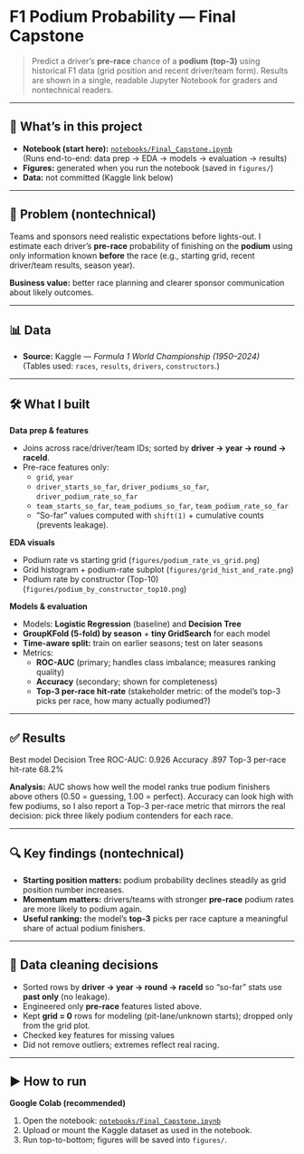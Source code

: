 # F1 Podium Probability — Final Capstone

>Predict a driver’s **pre-race** chance of a **podium (top-3)** using historical F1 data (grid position and recent driver/team form). Results are shown in a single, readable Jupyter Notebook for graders and nontechnical readers.

---

## 📌 What’s in this project
- **Notebook (start here):** [`notebooks/Final_Capstone.ipynb`](notebooks/Final_Capstone.ipynb)  
  (Runs end-to-end: data prep → EDA → models → evaluation → results)
- **Figures:** generated when you run the notebook (saved in `figures/`)
- **Data:** not committed (Kaggle link below)

---

## 🧠 Problem (nontechnical)
Teams and sponsors need realistic expectations before lights-out. I estimate each driver’s **pre-race** probability of finishing on the **podium** using only information known **before** the race (e.g., starting grid, recent driver/team results, season year).

**Business value:** better race planning and clearer sponsor communication about likely outcomes.

---

## 📊 Data
- **Source:** Kaggle — *Formula 1 World Championship (1950–2024)*  
  (Tables used: `races`, `results`, `drivers`, `constructors`.)

---

## 🛠️ What I built 
**Data prep & features**
- Joins across race/driver/team IDs; sorted by **driver → year → round → raceId**.
- Pre-race features only:
  - `grid`, `year`
  - `driver_starts_so_far`, `driver_podiums_so_far`, `driver_podium_rate_so_far`
  - `team_starts_so_far`, `team_podiums_so_far`, `team_podium_rate_so_far`
  - “So-far” values computed with `shift(1)` + cumulative counts (prevents leakage).

**EDA visuals**
- Podium rate vs starting grid (`figures/podium_rate_vs_grid.png`)
- Grid histogram + podium-rate subplot (`figures/grid_hist_and_rate.png`)
- Podium rate by constructor (Top-10) (`figures/podium_by_constructor_top10.png`)

**Models & evaluation**
- Models: **Logistic Regression** (baseline) and **Decision Tree** 
- **GroupKFold (5-fold) by season** + **tiny GridSearch** for each model
- **Time-aware split:** train on earlier seasons; test on later seasons
- Metrics:
  - **ROC-AUC** (primary; handles class imbalance; measures ranking quality)
  - **Accuracy** (secondary; shown for completeness)
  - **Top-3 per-race hit-rate** (stakeholder metric: of the model’s top-3 picks per race, how many actually podiumed?)

---

## ✅ Results 


Best model Decision Tree
ROC-AUC: 0.926
Accuracy .897
Top-3 per-race hit-rate 68.2%

**Analysis:** AUC shows how well the model ranks true podium finishers above others (0.50 = guessing, 1.00 = perfect). Accuracy can look high with few podiums, so I also report a Top-3 per-race metric that mirrors the real decision: pick three likely podium contenders for each race.

---

## 🔍 Key findings (nontechnical)
- **Starting position matters:** podium probability declines steadily as grid position number increases.  
- **Momentum matters:** drivers/teams with stronger **pre-race** podium rates are more likely to podium again.  
- **Useful ranking:** the model’s **top-3** picks per race capture a meaningful share of actual podium finishers.

---

## 🧽 Data cleaning decisions
- Sorted rows by **driver → year → round → raceId** so “so-far” stats use **past only** (no leakage).
- Engineered only **pre-race** features listed above.
- Kept **grid = 0** rows for modeling (pit-lane/unknown starts); dropped only from the grid plot.
- Checked key features for missing values 
- Did not remove outliers; extremes reflect real racing.

---

## ▶️ How to run
**Google Colab (recommended)**
1. Open the notebook: [`notebooks/Final_Capstone.ipynb`](notebooks/Final_Capstone.ipynb)  
2. Upload or mount the Kaggle dataset as used in the notebook.  
3. Run top-to-bottom; figures will be saved into `figures/`.


